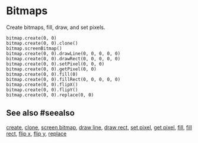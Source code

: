 # Bitmaps

Create bitmaps, fill, draw, and set pixels.

```cards
bitmap.create(0, 0)
bitmap.create(0, 0).clone()
bitmap.screenBitmap()
bitmap.create(0, 0).drawLine(0, 0, 0, 0, 0)
bitmap.create(0, 0).drawRect(0, 0, 0, 0, 0)
bitmap.create(0, 0).setPixel(0, 0, 0)
bitmap.create(0, 0).getPixel(0, 0)
bitmap.create(0, 0).fill(0)
bitmap.create(0, 0).fillRect(0, 0, 0, 0, 0)
bitmap.create(0, 0).flipX()
bitmap.create(0, 0).flipY()
bitmap.create(0, 0).replace(0, 0)
```

## See also #seealso

[create](/reference/bitmaps/create),
[clone](/reference/bitmaps/bitmap/clone),
[screen bitmap](/reference/bitmaps/screen-bitmap),
[draw line](/reference/bitmaps/bitmap/draw-line),
[draw rect](/reference/bitmaps/bitmap/draw-rect),
[set pixel](/reference/bitmaps/bitmap/set-pixel),
[get pixel](/reference/bitmaps/bitmap/get-pixel),
[fill](/reference/bitmaps/bitmap/fill),
[fill rect](/reference/bitmaps/bitmap/fill-rect),
[flip x](/reference/bitmaps/bitmap/flip-x),
[flip y](/reference/bitmaps/bitmap/flip-y),
[replace](/reference/bitmaps/bitmap/replace)
